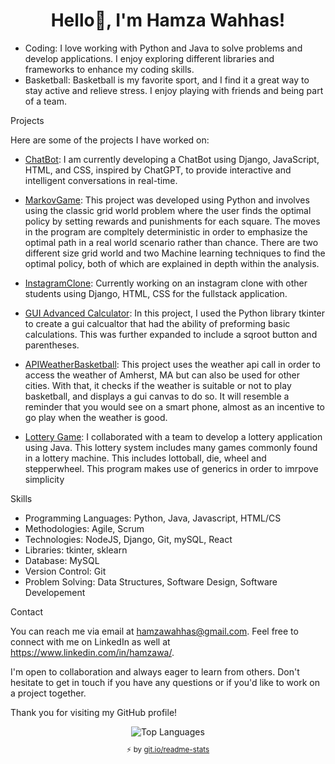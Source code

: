 
<h1 align="center">Hello👋, I'm Hamza Wahhas!</h1>

- Coding: I love working with Python and Java to solve problems and develop applications. I enjoy exploring different libraries and frameworks to enhance my coding skills.
- Basketball: Basketball is my favorite sport, and I find it a great way to stay active and relieve stress. I enjoy playing with friends and being part of a team.

Projects

Here are some of the projects I have worked on:

- [ChatBot](https://github.com/Hamoozi/ChatBot): I am currently developing a ChatBot using Django, JavaScript, HTML, and CSS, inspired by ChatGPT, to provide interactive and intelligent conversations in real-time.

- [MarkovGame](https://github.com/Hamoozi/MarkovGame): This project was developed using Python and involves using the classic grid world problem where the user finds the optimal policy by setting rewards and punishments for each square. The moves in the program are compltely deterministic in order to emphasize the optimal path in a real world scenario rather than chance. There are two different size grid world and two Machine learning techniques to find the optimal policy, both of which are explained in depth within the analysis.
- [InstagramClone](https://github.com/Hamoozi/InstagramClone): Currently working on an instagram clone with other students using Django, HTML, CSS for the fullstack application.

- [GUI Advanced Calculator](https://github.com/Hamoozi/GUI-Advanced-Calculator): In this project, I used the Python library tkinter to create a gui calcualtor that had the ability of preforming basic calculations. This was further expanded to include a sqroot button and parentheses. 

- [APIWeatherBasketball](https://github.com/Hamoozi/APIWeatherBasketball): This project uses the weather api call in order to access the weather of Amherst, MA but can also be used for other cities. With that, it checks if the weather is suitable or not to play basketball, and displays a gui canvas to do so. It will resemble a reminder that you would see on a smart phone, almost as an incentive to go play when the weather is good.

- [Lottery Game](https://github.com/Hamoozi/LotteryGame): I collaborated with a team to develop a lottery application using Java. This lottery system includes many games commonly found in a lottery machine. This includes lottoball, die, wheel and stepperwheel. This program makes use of generics in order to imrpove simplicity

Skills

- Programming Languages: Python, Java, Javascript, HTML/CS 
- Methodologies: Agile, Scrum
- Technologies: NodeJS, Django, Git, mySQL, React
- Libraries: tkinter, sklearn
- Database: MySQL
- Version Control: Git
- Problem Solving: Data Structures, Software Design, Software Developement

Contact

You can reach me via email at hamzawahhas@gmail.com. Feel free to connect with me on LinkedIn as well at https://www.linkedin.com/in/hamzawa/.

I'm open to collaboration and always eager to learn from others. Don't hesitate to get in touch if you have any questions or if you'd like to work on a project together.

Thank you for visiting my GitHub profile! 
<div align="center">
  <div>
    <img align="center" src="https://github-readme-stats.vercel.app/api/top-langs/?username=Hamoozi&layout=compact&theme=radical&cache_seconds=300&hide_border=true&count_private=false" alt="Top Languages"/>
    </br>
    <sub><p align="center">⚡️ by <a target="_blank" href="https://git.io/readme-stats">git.io/readme-stats</a></p></sub>
  <div>
